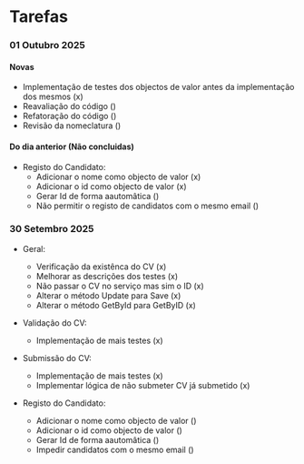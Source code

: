 # Tarefas

### 01 Outubro 2025

#### Novas
- Implementação de testes dos objectos de valor antes da implementação dos mesmos (x)
- Reavaliação do código ()
- Refatoração do código ()
- Revisão da nomeclatura ()


#### Do dia anterior (Não concluidas)

- Registo do Candidato:
  - Adicionar o nome como objecto de valor (x)
  - Adicionar o id como objecto de valor (x)
  - Gerar Id de forma aautomâtica ()
  - Não permitir o registo de candidatos com o mesmo email ()

### 30 Setembro 2025

- Geral:
  - Verificação da existênca do CV (x)
  - Melhorar as descrições dos testes (x)
  - Não passar o CV no serviço mas sim o ID (x)
  - Alterar o método Update para Save (x)
  - Alterar o método GetById para GetByID (x)
- Validação do CV:
  - Implementação de mais testes (x)
- Submissão do CV:
  - Implementação de mais testes (x)
  - Implementar lógica de não submeter CV já submetido (x)

- Registo do Candidato:
  - Adicionar o nome como objecto de valor ()
  - Adicionar o id como objecto de valor ()
  - Gerar Id de forma aautomâtica ()
  - Impedir candidatos com o mesmo email ()
